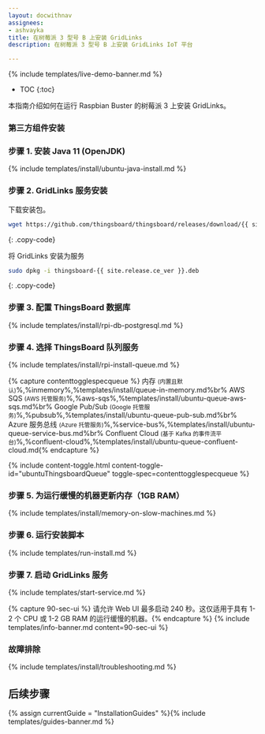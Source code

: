 ```yaml
---
layout: docwithnav
assignees:
- ashvayka
title: 在树莓派 3 型号 B 上安装 GridLinks
description: 在树莓派 3 型号 B 上安装 GridLinks IoT 平台

---
```


{% include templates/live-demo-banner.md %}

* TOC
{:toc}

本指南介绍如何在运行 Raspbian Buster 的树莓派 3 上安装 GridLinks。

### 第三方组件安装

### 步骤 1. 安装 Java 11 (OpenJDK)

{% include templates/install/ubuntu-java-install.md %}

### 步骤 2. GridLinks 服务安装

下载安装包。

```bash
wget https://github.com/thingsboard/thingsboard/releases/download/{{ site.release.ce_tag }}/thingsboard-{{ site.release.ce_ver }}.deb
```
{: .copy-code}

将 GridLinks 安装为服务

```bash
sudo dpkg -i thingsboard-{{ site.release.ce_ver }}.deb
```
{: .copy-code}

### 步骤 3. 配置 ThingsBoard 数据库

{% include templates/install/rpi-db-postgresql.md %}

### 步骤 4. 选择 ThingsBoard 队列服务

{% include templates/install/rpi-install-queue.md %}

{% capture contenttogglespecqueue %}
内存 <small>(内置且默认)</small>%,%inmemory%,%templates/install/queue-in-memory.md%br%
AWS SQS <small>(AWS 托管服务)</small>%,%aws-sqs%,%templates/install/ubuntu-queue-aws-sqs.md%br%
Google Pub/Sub <small>(Google 托管服务)</small>%,%pubsub%,%templates/install/ubuntu-queue-pub-sub.md%br%
Azure 服务总线 <small>(Azure 托管服务)</small>%,%service-bus%,%templates/install/ubuntu-queue-service-bus.md%br%
Confluent Cloud <small>(基于 Kafka 的事件流平台)</small>%,%confluent-cloud%,%templates/install/ubuntu-queue-confluent-cloud.md{% endcapture %}

{% include content-toggle.html content-toggle-id="ubuntuThingsboardQueue" toggle-spec=contenttogglespecqueue %} 

### 步骤 5. 为运行缓慢的机器更新内存（1GB RAM）

{% include templates/install/memory-on-slow-machines.md %} 

### 步骤 6. 运行安装脚本
{% include templates/run-install.md %} 


### 步骤 7. 启动 GridLinks 服务

{% include templates/start-service.md %}

{% capture 90-sec-ui %}
请允许 Web UI 最多启动 240 秒。这仅适用于具有 1-2 个 CPU 或 1-2 GB RAM 的运行缓慢的机器。{% endcapture %}
{% include templates/info-banner.md content=90-sec-ui %}

### 故障排除

{% include templates/install/troubleshooting.md %}

## 后续步骤

{% assign currentGuide = "InstallationGuides" %}{% include templates/guides-banner.md %}